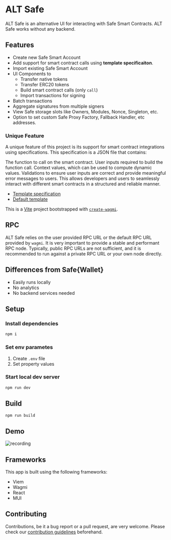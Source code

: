 # ALT Safe

ALT Safe is an alternative UI for interacting with Safe Smart Contracts. ALT Safe works without any backend.

## Features

- Create new Safe Smart Account
- Add support for smart contract calls using **template specificaiton**.
- Import existing Safe Smart Account
- UI Components to
    -   Transfer native tokens
    -   Transfer ERC20 tokens
    -   Build smart contract calls (only `call`)
    -   Import transactions for signing
- Batch transactions
- Aggregate signatures from multiple signers
- View Safe storage slots like Owners, Modules, Nonce, Singleton, etc.
- Option to set custom Safe Proxy Factory, Fallback Handler, etc addresses.

### Unique Feature

A unique feature of this project is its support for smart contract integrations using specifications. This specification is a JSON file that contains:

The function to call on the smart contract.
User inputs required to build the function call.
Context values, which can be used to compute dynamic values.
Validations to ensure user inputs are correct and provide meaningful error messages to users.
This allows developers and users to seamlessly interact with different smart contracts in a structured and reliable manner.

- [Template specification](./docs/template-specification.md)
- [Default template](./src/templates/TransactionInputBuilderSpec.json)

This is a [Vite](https://vitejs.dev) project bootstrapped with [`create-wagmi`](https://github.com/wevm/wagmi/tree/main/packages/create-wagmi).

## RPC

ALT Safe relies on the user provided RPC URL or the default RPC URL provided by `wagmi`. It is very important to provide a stable and performant RPC node. Typically, public RPC URLs are not sufficient, and it is recommended to run against a private RPC URL or your own node directly.

## Differences from Safe{Wallet}

- Easily runs locally
- No analytics
- No backend services needed

## Setup 

### Install dependencies

```bash
npm i
```

### Set env parametes

1. Create `.env` file
2. Set property values

### Start local dev server

```bash
npm run dev
```

## Build

```bash
npm run build
```

## Demo

![recording](https://github.com/user-attachments/assets/9fadb5c9-8927-4623-8855-ba4636e7cef7)

## Frameworks

This app is built using the following frameworks:

- Viem
- Wagmi
- React
- MUI

## Contributing

Contributions, be it a bug report or a pull request, are very welcome. Please check our [contribution guidelines](CONTRIBUTING.md) beforehand.
